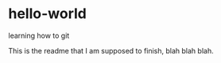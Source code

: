 # hello-world
learning how to git

This is the readme that I am supposed to finish, blah blah blah.
